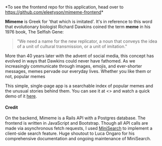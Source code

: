 
\*To see the frontend repo for this application, head over to <https://github.com/eleetyson/mimeme-frontend>\*

**Mimeme** is Greek for 'that which is imitated'. It's in reference to this word that evolutionary biologist Richard Dawkins coined the term **meme** in his 1976 book, The Selfish Gene:

> "We need a name for the new replicator, a noun that conveys the idea of a unit of cultural transmission, or a unit of imitation."

More than 40 years later with the advent of social media, this concept has evolved in ways that Dawkins could never have fathomed. As we increasingly communicate through images, emojis, and ever-shorter messages, memes pervade our everyday lives. Whether you like them or not, popular memes

This simple, single-page app is a searchable index of popular memes and the unusual stories behind them. You can see it at <> and watch a quick demo of it [here]().

#### Credit
On the backend, Mimeme is a Rails API with a Postgres database. The frontend is written in JavaScript and Bootstrap. Though all API calls are made via asynchronous fetch requests, I used [MiniSearch](https://github.com/lucaong/minisearch) to implement a client-side search feature. Huge shoutout to Luca Ongaro for his comprehensive documentation and ongoing maintenance of MiniSearch.
